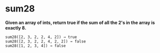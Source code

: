 # sum28

**Given an array of ints, return true if the sum of all the 2's in the array is exactly 8.**

```
sum28([2, 3, 2, 2, 4, 2]) → true
sum28([2, 3, 2, 2, 4, 2, 2]) → false
sum28([1, 2, 3, 4]) → false
```